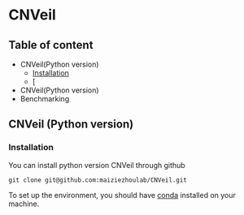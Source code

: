 # CNVeil

## Table of content
- CNVeil(Python version)
  - [Installation](#install-through-github)
  - [
- CNVeil(Python version)
- Benchmarking

## CNVeil (Python version)
### Installation

You can install python version CNVeil through github
```
git clone git@github.com:maiziezhoulab/CNVeil.git
```
To set up the environment, you should have [conda](#https://conda.io/projects/conda/en/latest/user-guide/install/index.html) installed on your machine.
